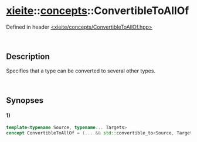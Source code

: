 # [xieite](../xieite.md)\:\:[concepts](../concepts.md)\:\:ConvertibleToAllOf
Defined in header [<xieite/concepts/ConvertibleToAllOf.hpp>](../../include/xieite/concepts/ConvertibleToAllOf.hpp)

&nbsp;

## Description
Specifies that a type can be converted to several other types.

&nbsp;

## Synopses
#### 1)
```cpp
template<typename Source, typename... Targets>
concept ConvertibleToAllOf = (... && std::convertible_to<Source, Targets>);
```
